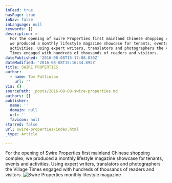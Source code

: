 ```yaml
---
inFeed: true
hasPage: true
inNav: false
inLanguage: null
keywords: []
description: >-
  For the opening of Swire Properties first mainland Chinese shopping complex,
  we produced a monthly lifestyle magazine showcase for tenants, events and
  activities. Using expert writers, translators and photographers the Village
  Times engaged with hundreds of thousands of readers and visitors.
datePublished: '2016-08-08T15:17:08.830Z'
dateModified: '2016-08-08T15:16:34.895Z'
title: SWIRE PROPERTIES
author:
  - name: Tom Pattinson
    url: ''
via: {}
sourcePath: _posts/2016-08-08-swire-properties.md
authors: []
publisher:
  name: ''
  domain: null
  url: ''
  favicon: null
starred: false
url: swire-properties/index.html
_type: Article

---
```

For the opening of Swire Properties first mainland Chinese shopping complex, we produced a monthly lifestyle magazine showcase for tenants, events and activities. Using expert writers, translators and photographers the Village Times engaged with hundreds of thousands of readers and visitors.
![Swire Properties monthly lifestyle magazine](https://the-grid-user-content.s3-us-west-2.amazonaws.com/18f7a94f-b987-4cbd-bb1c-b132c5eacfa9.png)